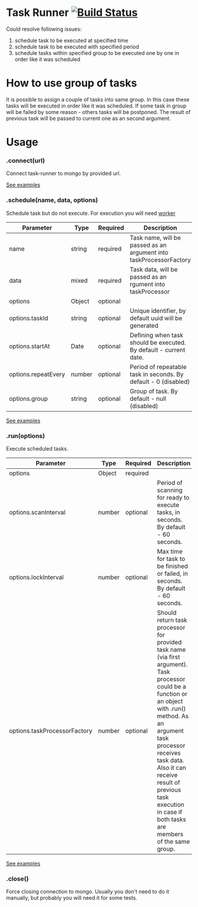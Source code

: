 # Task Runner [![Build Status](https://travis-ci.com/vitali-ausianik/task-runner.svg?token=LqnKjCz4apWQtEE5ynMc&branch=master)](https://travis-ci.com/vitali-ausianik/task-runner)
Could resolve following issues:

1. schedule task to be executed at specified time
2. schedule task to be executed with specified period
3. schedule tasks within specified group to be executed one by one in order like it was scheduled

# How to use group of tasks
It is possible to assign a couple of tasks into same group.
In this case these tasks will be executed in order like it was scheduled.
If some task in group will be failed by some reason - others tasks will be postponed.
The result of previous task will be passed to current one as an second argument.

# Usage
### .connect(url)
Connect task-runner to mongo by provided url.

[See examples](examples/)

### .schedule(name, data, options)
Schedule task but do not execute. For execution you will need [worker](examples/worker.js)

Parameter           | Type   | Required | Description
------------------- | ------ | -------- | -----------
name                | string | required | Task name, will be passed as an argument into taskProcessorFactory
data                | mixed  | required | Task data, will be passed as an rgument into taskProcessor
options             | Object | optional |
options.taskId      | string | optional | Unique identifier, by default uuid will be generated
options.startAt     | Date   | optional | Defining when task should be executed. By default - current date.
options.repeatEvery | number | optional | Period of repeatable task in seconds. By default - 0 (disabled)
options.group       | string | optional | Group of task. By default - null (disabled)

[See examples](examples/scheduler.js)

### .run(options)
Execute scheduled tasks.

Parameter                    | Type   | Required | Description
---------------------------- | ------ | -------- | -----------
options                      | Object | required |
options.scanInterval         | number | optional | Period of scanning for ready to execute tasks, in seconds. By default - 60 seconds.
options.lockInterval         | number | optional | Max time for task to be finished or failed, in seconds. By default - 60 seconds.
options.taskProcessorFactory | number | optional | Should return task processor for provided task name (via first argument). Task processor could be a function or an object with .run() method. As an argument task processor receives task data. Also it can receive result of previous task execution in case if both tasks are members of the same group.

[See examples](examples/worker.js)

### .close()
Force closing connection to mongo. Usually you don't need to do it manually, but probably you will need it for some tests.
